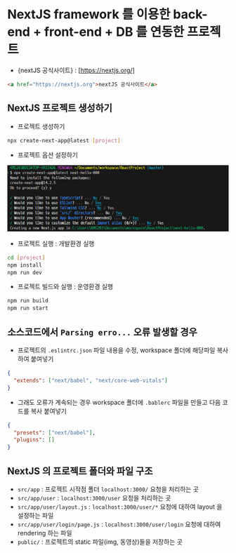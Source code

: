 # NextJS framework 를 이용한 back-end + front-end + DB 를 연동한 프로젝트

- {nextJS 공식사이트} : [https://nextjs.org/]

```html
<a href="https://nextjs.org">nextJS 공식사이트</a>
```

## NextJS 프로젝트 생성하기

- 프로젝트 생성하기

```bash
npx create-next-app@latest [project]
```

- 프로젝트 옵션 설정하기

![alt text](image.png)

- 프로젝트 실행 : 개발환경 실행

```bash
cd [project]
npm install
npm run dev
```

- 프로젝트 빌드와 실행 : 운영환경 실행

```bash
npm run build
npm run start
```

## 소스코드에서 `Parsing erro...` 오류 발생할 경우

- 프로젝트의 `.eslintrc.json` 파일 내용을 수정, workspace 폴더에 해당파일 복사하여 붙여넣기

```json
{
  "extends": ["next/babel", "next/core-web-vitals"]
}
```

- 그래도 오류가 계속되는 경우 workspace 폴더에 `.bablerc` 파일을 만들고 다음 코드를 복사 붙여넣기

```json
{
  "presets": ["next/babel"],
  "plugins": []
}
```

## NextJS 의 프로젝트 폴더와 파일 구조

- `src/app` : 프로젝트 시작점 폴더 `localhost:3000/` 요청을 처리하는 곳
- `src/app/user` : `localhost:3000/user` 요청을 처리하는 곳
- `src/app/user/layout.js` : `localhost:3000/user/*` 요청에 대하여 layout 을 설정하는 파일
- `src/app/user/login/page.js` : `localhost:3000/user/login` 요청에 대하여 rendering 하는 파일
- `public/` : 프로젝트의 static 파일(img, 동영상)들을 저장하는 곳
